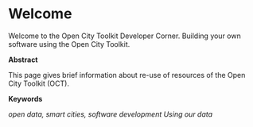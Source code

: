 # Welcome

Welcome to the Open City Toolkit Developer Corner. Building your own software using the Open City Toolkit.


**Abstract**

This page gives brief information about re-use of resources of the Open City Toolkit (OCT).

**Keywords**

*open data, smart cities, software development
Using our data*